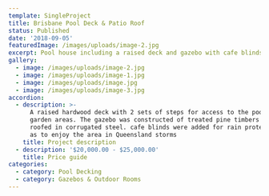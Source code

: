 ```yaml
---
template: SingleProject
title: Brisbane Pool Deck & Patio Roof
status: Published
date: '2018-09-05'
featuredImage: /images/uploads/image-2.jpg
excerpt: Pool house including a raised deck and gazebo with cafe blinds
gallery:
  - image: /images/uploads/image-2.jpg
  - image: /images/uploads/image-1.jpg
  - image: /images/uploads/image.jpg
  - image: /images/uploads/image-3.jpg
accordion:
  - description: >-
      A raised hardwood deck with 2 sets of steps for access to the pool and
      garden areas. The gazebo was constructed of treated pine timbers and
      roofed in corrugated steel. cafe blinds were added for rain protection so
      as to enjoy the area in Queensland storms
    title: Project description
  - description: '$20,000.00 - $25,000.00'
    title: Price guide
categories:
  - category: Pool Decking
  - category: Gazebos & Outdoor Rooms
---
```


